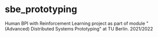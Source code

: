 # sbe_prototyping
Human BPI with Reinforcement Learning project as part of module "(Advanced) Distributed Systems Prototyping" at TU Berlin. 2021/2022
